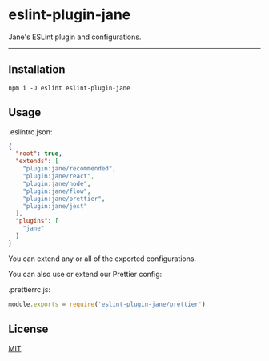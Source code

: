 # eslint-plugin-jane

Jane's ESLint plugin and configurations.

--------

## Installation

`npm i -D eslint eslint-plugin-jane`

## Usage

.eslintrc.json:
```json
{
  "root": true,
  "extends": [
    "plugin:jane/recommended",
    "plugin:jane/react",
    "plugin:jane/node",
    "plugin:jane/flow",
    "plugin:jane/prettier",
    "plugin:jane/jest"
  ],
  "plugins": [
    "jane"
  ]
}
```

You can extend any or all of the exported configurations.

You can also use or extend our Prettier config:

.prettierrc.js:
```javascript
module.exports = require('eslint-plugin-jane/prettier')
```

## License

[MIT](./LICENSE.md)
